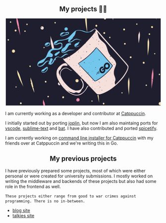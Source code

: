 <div align="center">
    <h2> My projects 👨‍💼</h2>
    <img src="images/go.png" width="500px">
</div>

I am currently working as a developer and contributor at [Catppuccin](https://github.com/catppuccin). 

I initially started out by porting [joplin](https://github.com/catppuccin/joplin), but now I am also maintaing ports for [vscode](https://github.com/catppuccin/vscode), [sublime-text](https://github.com/catppuccin/sublime-text) and [bat](https://github.com/catppuccin/bat). I have also contributed and ported [spicetify](https://github.com/catppuccin/spicetify).

I am currently working on [command line installer for Catppuccin](https://github.com/catppuccin/cli) with my friends over at Catppuccin and we're writing this in Go. 

<div align="center">
    <h2>My previous projects</h2>
</div>

I have previously prepared some projects, most of which were either personal or were created for university submissions. I mostly worked on writing the middleware and backends of these projects but also had some role in the frontend as well. 

```admonish info 
These projects either range from good to war crimes against programming. There is no in-between. 
```

- [blog site](https://github.com/ghostx31/blog-site)
- [talkies site](https://github.com/ghostx31/talkies-site)


